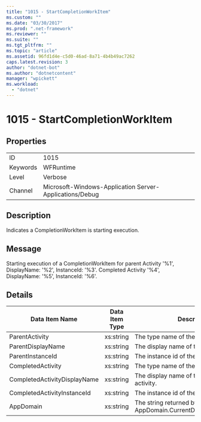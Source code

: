 ```yaml
---
title: "1015 - StartCompletionWorkItem"
ms.custom: ""
ms.date: "03/30/2017"
ms.prod: ".net-framework"
ms.reviewer: ""
ms.suite: ""
ms.tgt_pltfrm: ""
ms.topic: "article"
ms.assetid: 96fd1d4e-c5d0-46ad-8a71-4b4b49ac7262
caps.latest.revision: 3
author: "dotnet-bot"
ms.author: "dotnetcontent"
manager: "wpickett"
ms.workload: 
  - "dotnet"
---
```

# 1015 - StartCompletionWorkItem
## Properties  

|||  
|-|-|  
|ID|1015|  
|Keywords|WFRuntime|  
|Level|Verbose|  
|Channel|Microsoft-Windows-Application Server-Applications/Debug|  

## Description  
 Indicates a CompletionWorkItem is starting execution.  

## Message  
 Starting execution of a CompletionWorkItem for parent Activity '%1', DisplayName: '%2', InstanceId: '%3'. Completed Activity '%4', DisplayName: '%5', InstanceId: '%6'.  

## Details  


|        Data Item Name        | Data Item Type |                         Description                          |
|------------------------------|----------------|--------------------------------------------------------------|
|        ParentActivity        |   xs:string    |            The type name of the parent activity.             |
|      ParentDisplayName       |   xs:string    |           The display name of the parent activity.           |
|       ParentInstanceId       |   xs:string    |           The instance id of the parent activity.            |
|      CompletedActivity       |   xs:string    |           The type name of the completed activity.           |
| CompletedActivityDisplayName |   xs:string    |         The display name of the completed activity.          |
| CompletedActivityInstanceId  |   xs:string    |          The instance id of the completed activity.          |
|          AppDomain           |   xs:string    | The string returned by AppDomain.CurrentDomain.FriendlyName. |

